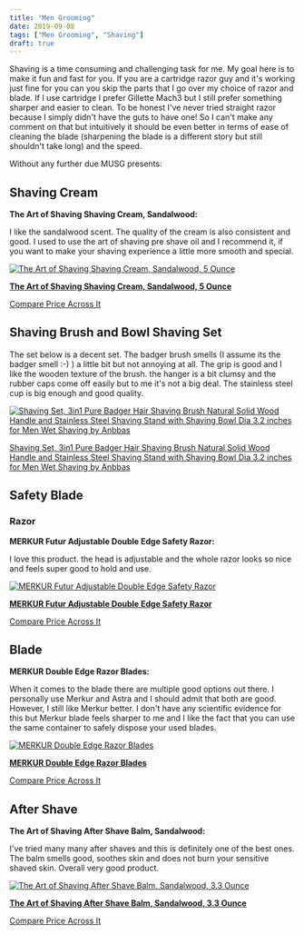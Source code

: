 ```yaml
---
title: "Men Grooming"
date: 2019-09-08
tags: ["Men Grooming", "Shaving"]
draft: true
---
```


<!-- # Ultimate Men Grooming Guide -->
Shaving is a time consuming and challenging task for me. My goal here is to make it fun and fast for you. If you are a cartridge razor guy and it's working just fine for you can you skip the parts that I go over my choice of razor and blade. If I use cartridge I prefer Gillette Mach3 but I still prefer something sharper and easier to clean. To be honest I've never tried straight razor because I simply didn't have the guts to have one! So I can't make any comment on that but intuitively it should be even better in terms of ease of cleaning the blade (sharpening the blade is a different story but still shouldn't take long) and the speed.

Without any further due MUSG presents:

## Shaving Cream
**The Art of Shaving Shaving Cream, Sandalwood:**

I like the sandalwood scent. The quality of the cream is also consistent and good. I used to use the art of shaving pre shave oil and I recommend it, if you want to make your shaving experience a little more smooth and special.

[![The Art of Shaving Shaving Cream, Sandalwood, 5 Ounce](https://images-na.ssl-images-amazon.com/images/I/81M9I5%2BN2LL._SX330_.jpg)](https://www.amazon.com/Art-Shaving-Cream-Sandalwood-Ounce/dp/B000FGWU0W/ref=sr_1_3?crid=RLN6VWYZY5UL&amp;keywords=the+art+of+shaving+shaving+cream+sandalwood&amp;qid=1567978975&amp;s=gateway&amp;sprefix=the+art+of+shaving+shaving+cream+sa%2Caps%2C186&amp;sr=8-3&_encoding=UTF8&tag=didellc-20&linkCode=ur2&linkId=c8c63163ec4a224722d640926aab6a26&camp=1789&creative=9325)

[**The Art of Shaving Shaving Cream, Sandalwood, 5 Ounce**](https://www.amazon.com/Art-Shaving-Cream-Sandalwood-Ounce/dp/B000FGWU0W/ref=sr_1_3?crid=RLN6VWYZY5UL&amp;keywords=the+art+of+shaving+shaving+cream+sandalwood&amp;qid=1567978975&amp;s=gateway&amp;sprefix=the+art+of+shaving+shaving+cream+sa%2Caps%2C186&amp;sr=8-3&_encoding=UTF8&tag=didellc-20&linkCode=ur2&linkId=c8c63163ec4a224722d640926aab6a26&camp=1789&creative=9325)

<!--more-->

[Compare Price Across It](http://comparepriceacross.com:1313/?sqr=The%20Art%20of%20Shaving%20Shaving%20Cream,%20Sandalwood)


<script async src="https://pagead2.googlesyndication.com/pagead/js/adsbygoogle.js"></script>
<!-- cpa -->
<ins class="adsbygoogle"
     style="display:block"
     data-ad-client="ca-pub-2843564932689995"
     data-ad-slot="3526097725"
     data-ad-format="auto"
     data-full-width-responsive="true"></ins>
<script>
     (adsbygoogle = window.adsbygoogle || []).push({});
</script>


## Shaving Brush and Bowl Shaving Set

The set below is a decent set. The badger brush smells (I assume its the badger smell :-) ) a little bit but not annoying at all. The grip is good and I like the wooden texture of the brush. the hanger is a bit clumsy and the rubber caps come off easily but to me it's not a big deal. The stainless steel cup is big enough and good quality.

[![Shaving Set, 3in1 Pure Badger Hair Shaving Brush Natural Solid Wood Handle and Stainless Steel Shaving Stand with Shaving Bowl Dia 3.2 inches for Men Wet Shaving by Anbbas](https://images-na.ssl-images-amazon.com/images/I/71-hsyVRPrL._SY500_.jpg)](https://www.amazon.com/gp/product/B0721X4G2K/ref=ppx_yo_dt_b_asin_title_o03_s00?ie=UTF8&amp;th=1&_encoding=UTF8&tag=didellc-20&linkCode=ur2&linkId=e143d572cf0772df73f3088b4cf5f373&camp=1789&creative=9325
)

[Shaving Set, 3in1 Pure Badger Hair Shaving Brush Natural Solid Wood Handle and Stainless Steel Shaving Stand with Shaving Bowl Dia 3.2 inches for Men Wet Shaving by Anbbas](https://www.amazon.com/gp/product/B0721X4G2K/ref=ppx_yo_dt_b_asin_title_o03_s00?ie=UTF8&amp;th=1&_encoding=UTF8&tag=didellc-20&linkCode=ur2&linkId=e143d572cf0772df73f3088b4cf5f373&camp=1789&creative=9325
)


## Safety Blade

### Razor

**MERKUR Futur Adjustable Double Edge Safety Razor:**

I love this product. the head is adjustable and the whole razor looks so nice and feels super good to hold and use.

[![MERKUR Futur Adjustable Double Edge Safety Razor](https://images-na.ssl-images-amazon.com/images/I/51glL1wT-EL._SY500_.jpg)](https://www.amazon.com/MERKUR-MK-70M-Adjustable-Double-Safety/dp/B000G0JZYQ/ref=sr_1_5?crid=951MRJ6RUOJS&amp;keywords=merkur%2Bsafety%2Brazor&amp;qid=1567975717&amp;s=beauty&amp;sprefix=merkur%2Bsa%2Cbeauty%2C187&amp;sr=1-5&amp;th=1&_encoding=UTF8&tag=didellc-20&linkCode=ur2&linkId=0566585e35c025f985fcf0b44b5440b4&camp=1789&creative=9325)

[**MERKUR Futur Adjustable Double Edge Safety Razor**](https://www.amazon.com/MERKUR-MK-70M-Adjustable-Double-Safety/dp/B000G0JZYQ/ref=sr_1_5?crid=951MRJ6RUOJS&amp;keywords=merkur%2Bsafety%2Brazor&amp;qid=1567975717&amp;s=beauty&amp;sprefix=merkur%2Bsa%2Cbeauty%2C187&amp;sr=1-5&amp;th=1&_encoding=UTF8&tag=didellc-20&linkCode=ur2&linkId=0566585e35c025f985fcf0b44b5440b4&camp=1789&creative=9325)

[Compare Price Across It](http://comparepriceacross.com:1313/?sqr=MERKUR%20Futur%20Adjustable%20Double%20Edge%20Safety%20Razor)

<script async src="https://pagead2.googlesyndication.com/pagead/js/adsbygoogle.js"></script>
<!-- cpa -->
<ins class="adsbygoogle"
     style="display:block"
     data-ad-client="ca-pub-2843564932689995"
     data-ad-slot="3526097725"
     data-ad-format="auto"
     data-full-width-responsive="true"></ins>
<script>
     (adsbygoogle = window.adsbygoogle || []).push({});
</script>

## Blade
**MERKUR Double Edge Razor Blades:**

When it comes to the blade there are multiple good options out there. I personally use Merkur and Astra and I should admit that both are good. However, I still like Merkur better. I don't have any scientific evidence for this but Merkur blade feels sharper to me and I like the fact that you can use the same container to safely dispose your used blades.


[![MERKUR Double Edge Razor Blades](https://images-na.ssl-images-amazon.com/images/I/81XksFg3cBL._SX400_.jpg)](https://www.amazon.com/Merkur-Razor-Double-Edge-Razor-Blades/dp/B000JPMHWK/ref=sr_1_3?keywords=MERKUR%2Bblades&amp;qid=1567975900&amp;s=gateway&amp;sr=8-3&amp;th=1&_encoding=UTF8&tag=didellc-20&linkCode=ur2&linkId=3da6cfdde6f7fbabe95762f46ebc178f&camp=1789&creative=9325)

[**MERKUR Double Edge Razor Blades**](https://www.amazon.com/Merkur-Razor-Double-Edge-Razor-Blades/dp/B000JPMHWK/ref=sr_1_3?keywords=MERKUR%2Bblades&amp;qid=1567975900&amp;s=gateway&amp;sr=8-3&amp;th=1&_encoding=UTF8&tag=didellc-20&linkCode=ur2&linkId=3da6cfdde6f7fbabe95762f46ebc178f&camp=1789&creative=9325)

[Compare Price Across It](http://comparepriceacross.com:1313/?sqr=MERKUR%20Double%20Edge%20Razor%20Blades)

## After Shave
**The Art of Shaving After Shave Balm, Sandalwood:**

I've tried many many after shaves and this is definitely one of the best ones. The balm smells good, soothes skin and does not burn your sensitive shaved skin. Overall very good product.

[![The Art of Shaving After Shave Balm, Sandalwood, 3.3 Ounce](https://images-na.ssl-images-amazon.com/images/I/616EW-q9uXL._SX422_.jpg)](https://www.amazon.com/Art-Shaving-After-Shave-Sandalwood-Packaging/dp/B000FGVJWW?&_encoding=UTF8&tag=didellc-20&linkCode=ur2&linkId=55455007c93aa8d34e6979211c97e180&camp=1789&creative=9325)

[**The Art of Shaving After Shave Balm, Sandalwood, 3.3 Ounce**](https://www.amazon.com/Art-Shaving-After-Shave-Sandalwood-Packaging/dp/B000FGVJWW?&_encoding=UTF8&tag=didellc-20&linkCode=ur2&linkId=55455007c93aa8d34e6979211c97e180&camp=1789&creative=9325)

[Compare Price Across It](http://comparepriceacross.com:1313/?sqr=The%20Art%20of%20Shaving%20After%20Shave%20Balm,%20Sandalwood,%203.3%20Ounce)

<script async src="https://pagead2.googlesyndication.com/pagead/js/adsbygoogle.js"></script>
<!-- cpa -->
<ins class="adsbygoogle"
     style="display:block"
     data-ad-client="ca-pub-2843564932689995"
     data-ad-slot="3526097725"
     data-ad-format="auto"
     data-full-width-responsive="true"></ins>
<script>
     (adsbygoogle = window.adsbygoogle || []).push({});
</script>
